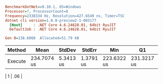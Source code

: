 ``` ini

BenchmarkDotNet=v0.10.1, OS=Windows
Processor=?, ProcessorCount=8
Frequency=2338334 Hz, Resolution=427.6549 ns, Timer=TSC
dotnet cli version=1.0.0-preview2-1-003177
  [Host]     : .NET Core 4.6.24628.01, 64bit RyuJIT
  DefaultJob : .NET Core 4.6.24628.01, 64bit RyuJIT

Gen 0=138.6068  Allocated=51.79 kB  

```
  Method |        Mean |    StdDev |    StdErr |         Min |          Q1 |      Median |          Q3 |         Max |          P0 |         P25 |         P50 |         P80 |         P85 |         P90 |         P95 |        P100 |    Op/s |
-------- |------------ |---------- |---------- |------------ |------------ |------------ |------------ |------------ |------------ |------------ |------------ |------------ |------------ |------------ |------------ |------------ |-------- |
 Execute | 234.7074 us | 5.3413 us | 1.3791 us | 223.6322 us | 231.3217 us | 234.8197 us | 237.8083 us | 243.1051 us | 223.6322 us | 231.7731 us | 234.8197 us | 238.4468 us | 240.6815 us | 242.1669 us | 242.9926 us | 243.1051 us | 4260.62 |
 |
1 |
.06 |
